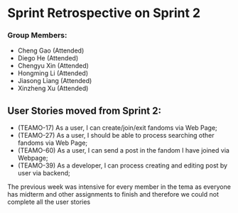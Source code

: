 # Sprint Retrospective on Sprint 2

### Group Members:

* Cheng Gao (Attended)
* Diego He (Attended)
* Chengyu Xin (Attended)
* Hongming Li (Attended)
* Jiasong Liang (Attended)
* Xinzheng Xu (Attended)

## User Stories moved from Sprint 2:

* (TEAMO-17) As a user, I can create/join/exit fandoms via Web Page;
* (TEAMO-27) As a user, I should be able to process searching other fandoms via Web Page;
* (TEAMO-60) As a user, I can send a post in the fandom I have joined via Webpage;
* (TEAMO-39) As a developer, I can process creating and editing post by user via backend;

The previous week was intensive for every member in the tema as everyone has midterm and other assignments to finish and
therefore we could not complete all the user stories
